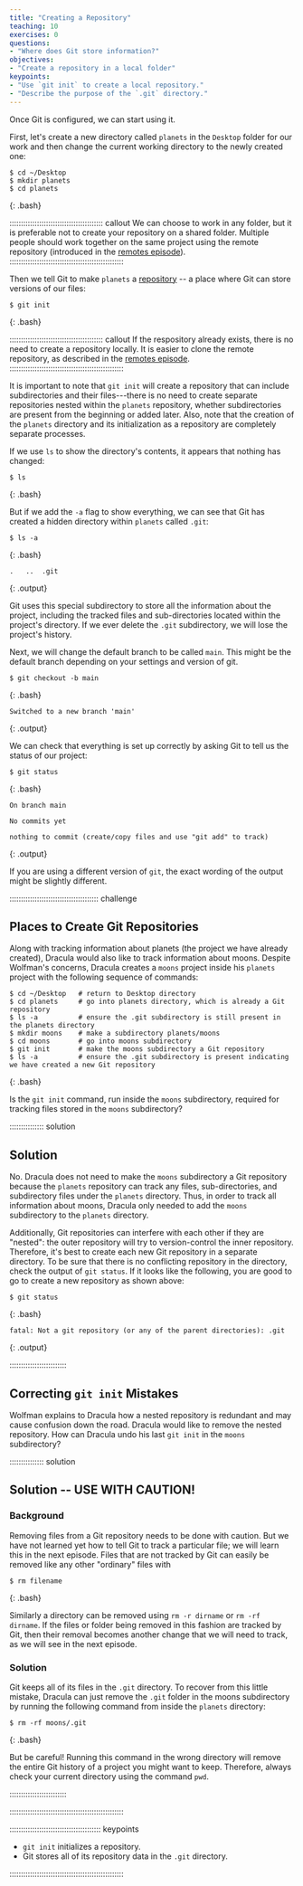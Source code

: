 ```yaml
---
title: "Creating a Repository"
teaching: 10
exercises: 0
questions:
- "Where does Git store information?"
objectives:
- "Create a repository in a local folder"
keypoints:
- "Use `git init` to create a local repository."
- "Describe the purpose of the `.git` directory."
---
```


Once Git is configured,
we can start using it.

First, let's create a new directory called `planets` in the `Desktop` folder for our work and then change the current working directory to the newly created one:

~~~
$ cd ~/Desktop
$ mkdir planets
$ cd planets
~~~
{: .bash}

:::::::::::::::::::::::::::::::::::::::::  callout
We can choose to work in any folder, but it is preferable not to create your repository on a shared folder. 
Multiple people should work together on the same project using the remote repository (introduced in the [remotes episode](08-remotes.md)).
::::::::::::::::::::::::::::::::::::::::::::::::::

Then we tell Git to make `planets` a [repository](https://swcarpentry.github.io/git-novice/reference.html#repository)
\-- a place where Git can store versions of our files:

~~~
$ git init
~~~
{: .bash}

:::::::::::::::::::::::::::::::::::::::::  callout
If the respository already exists, there is no need to create a repository locally.
It is easier to clone the remote repository, as described in the [remotes episode](08-remotes.md).
::::::::::::::::::::::::::::::::::::::::::::::::::

It is important to note that `git init` will create a repository that
can include subdirectories and their files---there is no need to create
separate repositories nested within the `planets` repository, whether
subdirectories are present from the beginning or added later. Also, note
that the creation of the `planets` directory and its initialization as a
repository are completely separate processes.

If we use `ls` to show the directory's contents,
it appears that nothing has changed:

~~~
$ ls
~~~
{: .bash}

But if we add the `-a` flag to show everything,
we can see that Git has created a hidden directory within `planets` called `.git`:

~~~
$ ls -a
~~~
{: .bash}

~~~
.	..	.git
~~~
{: .output}

Git uses this special subdirectory to store all the information about the project,
including the tracked files and sub-directories located within the project's directory.
If we ever delete the `.git` subdirectory,
we will lose the project's history.

Next, we will change the default branch to be called `main`.
This might be the default branch depending on your settings and version
of git.

~~~
$ git checkout -b main
~~~
{: .bash}

~~~
Switched to a new branch 'main'
~~~
{: .output}

We can check that everything is set up correctly
by asking Git to tell us the status of our project:

~~~
$ git status
~~~
{: .bash}

~~~
On branch main

No commits yet

nothing to commit (create/copy files and use "git add" to track)
~~~
{: .output}

If you are using a different version of `git`, the exact
wording of the output might be slightly different.

:::::::::::::::::::::::::::::::::::::::  challenge

## Places to Create Git Repositories

Along with tracking information about planets (the project we have already created),
Dracula would also like to track information about moons.
Despite Wolfman's concerns, Dracula creates a `moons` project inside his `planets`
project with the following sequence of commands:

~~~
$ cd ~/Desktop   # return to Desktop directory
$ cd planets     # go into planets directory, which is already a Git repository
$ ls -a          # ensure the .git subdirectory is still present in the planets directory
$ mkdir moons    # make a subdirectory planets/moons
$ cd moons       # go into moons subdirectory
$ git init       # make the moons subdirectory a Git repository
$ ls -a          # ensure the .git subdirectory is present indicating we have created a new Git repository
~~~
{: .bash}

Is the `git init` command, run inside the `moons` subdirectory, required for
tracking files stored in the `moons` subdirectory?

:::::::::::::::  solution

## Solution

No. Dracula does not need to make the `moons` subdirectory a Git repository
because the `planets` repository can track any files, sub-directories, and
subdirectory files under the `planets` directory.  Thus, in order to track
all information about moons, Dracula only needed to add the `moons` subdirectory
to the `planets` directory.

Additionally, Git repositories can interfere with each other if they are "nested":
the outer repository will try to version-control
the inner repository. Therefore, it's best to create each new Git
repository in a separate directory. To be sure that there is no conflicting
repository in the directory, check the output of `git status`. If it looks
like the following, you are good to go to create a new repository as shown
above:

~~~
$ git status
~~~
{: .bash}

~~~
fatal: Not a git repository (or any of the parent directories): .git
~~~
{: .output}

:::::::::::::::::::::::::

## Correcting `git init` Mistakes

Wolfman explains to Dracula how a nested repository is redundant and may cause confusion
down the road. Dracula would like to remove the nested repository. How can Dracula undo
his last `git init` in the `moons` subdirectory?

:::::::::::::::  solution

## Solution -- USE WITH CAUTION!

### Background

Removing files from a Git repository needs to be done with caution. But we have not learned
yet how to tell Git to track a particular file; we will learn this in the next episode. Files
that are not tracked by Git can easily be removed like any other "ordinary" files with

~~~
$ rm filename
~~~
{: .bash}

Similarly a directory can be removed using `rm -r dirname` or `rm -rf dirname`.
If the files or folder being removed in this fashion are tracked by Git, then their removal
becomes another change that we will need to track, as we will see in the next episode.

### Solution

Git keeps all of its files in the `.git` directory.
To recover from this little mistake, Dracula can just remove the `.git`
folder in the moons subdirectory by running the following command from inside the `planets` directory:

~~~
$ rm -rf moons/.git
~~~
{: .bash}

But be careful! Running this command in the wrong directory will remove
the entire Git history of a project you might want to keep.
Therefore, always check your current directory using the command `pwd`.



:::::::::::::::::::::::::

::::::::::::::::::::::::::::::::::::::::::::::::::

:::::::::::::::::::::::::::::::::::::::: keypoints

- `git init` initializes a repository.
- Git stores all of its repository data in the `.git` directory.

::::::::::::::::::::::::::::::::::::::::::::::::::

